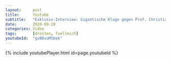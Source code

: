 ```yaml
---
layout:     post
title:      Youtube
subtitle:   "Exklusiv-Interview: Gigantische Klage gegen Prof. Christian Drosten & Umfeld"
date:       2020-09-20
categories: Video
tags:       [drosten, fuellmich]
youtubeId:  "gvB0vuM5bek"
---
```


{% include youtubePlayer.html id=page.youtubeId %}
